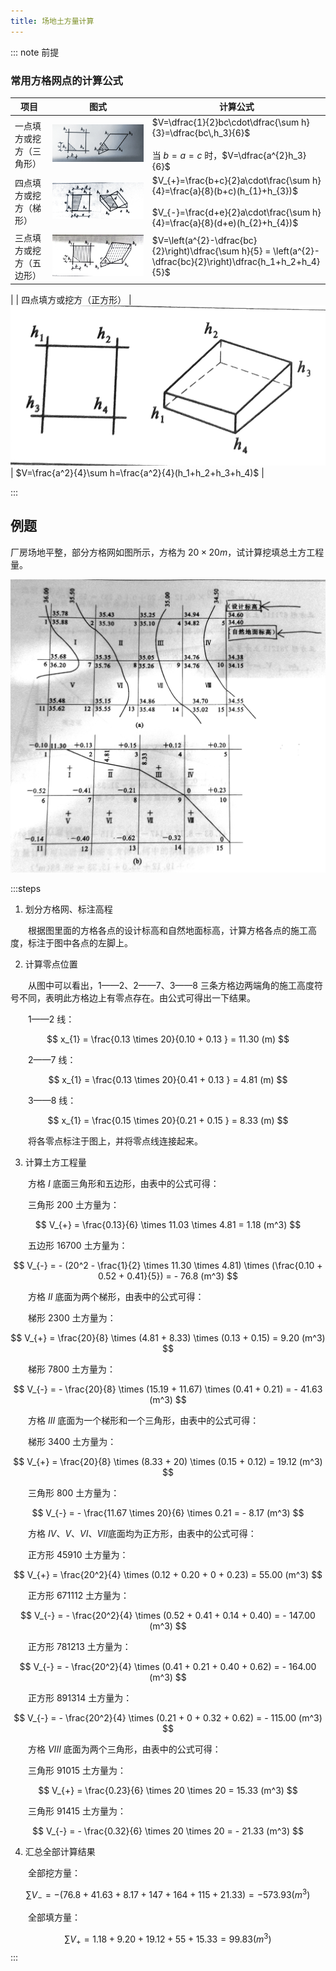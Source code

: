 ```yaml
---
title: 场地土方量计算
---
```


::: note 前提
### 常用方格网点的计算公式 

| 项目 | 图式 | 计算公式 |
| ---- | ---- | -------- |
| 一点填方或挖方（三角形） | ![image](./img/2/IMG_20250916_210033.jpg) | $V=\dfrac{1}{2}bc\cdot\dfrac{\sum h}{3}=\dfrac{bc\,h_3}{6}$<br><br>当 $b=a=c$ 时，$V=\dfrac{a^{2}h_3}{6}$ |
| 四点填方或挖方（梯形） | ![image](./img/2/IMG_20250916_210112.jpg) | $V_{+}=\frac{b+c}{2}a\cdot\frac{\sum h}{4}=\frac{a}{8}(b+c)(h_{1}+h_{3})$<br><br>$V_{-}=\frac{d+e}{2}a\cdot\frac{\sum h}{4}=\frac{a}{8}(d+e)(h_{2}+h_{4})$ |
| 三点填方或挖方（五边形） | ![image](./img/2/IMG_20250916_210148.jpg) | $V=\left(a^{2}-\dfrac{bc}{2}\right)\dfrac{\sum h}{5} = \left(a^{2}-\dfrac{bc}{2}\right)\dfrac{h_1+h_2+h_4}{5}$
 |
| 四点填方或挖方（正方形） | ![image](./img/2/IMG_20250916_210228.jpg) | $V=\frac{a^2}{4}\sum h=\frac{a^2}{4}(h_1+h_2+h_3+h_4)$ |

:::

## 例题

厂房场地平整，部分方格网如图所示，方格为 $20 \times 20 m$，试计算挖填总土方工程量。

![image](./img/2/IMG_20250916_220156.jpg)

:::steps

1. 划分方格网、标注高程

&emsp;&emsp;根据图里面的方格各点的设计标高和自然地面标高，计算方格各点的施工高度，标注于图中各点的左脚上。

2. 计算零点位置

&emsp;&emsp;从图中可以看出，$1——2$、$2——7$、$3——8$ 三条方格边两端角的施工高度符号不同，表明此方格边上有零点存在。由公式可得出一下结果。

&emsp;&emsp;$1——2$ 线：

$$
x_{1} = \frac{0.13 \times 20}{0.10 + 0.13 } = 11.30 (m)
$$

&emsp;&emsp;$2——7$ 线：

$$
x_{1} = \frac{0.13 \times 20}{0.41 + 0.13 } = 4.81 (m)
$$

&emsp;&emsp;$3——8$ 线：

$$
x_{1} = \frac{0.15 \times 20}{0.21 + 0.15 } = 8.33 (m)
$$

&emsp;&emsp;将各零点标注于图上，并将零点线连接起来。

3. 计算土方工程量

&emsp;&emsp;方格 $I$ 底面三角形和五边形，由表中的公式可得：

&emsp;&emsp;三角形 $200$ 土方量为：

$$
V_{+} = \frac{0.13}{6} \times 11.03 \times 4.81 = 1.18 (m^3)
$$

&emsp;&emsp;五边形 $16700$ 土方量为：

$$
V_{-} = - (20^2 - \frac{1}{2} \times 11.30 \times 4.81) \times (\frac{0.10 + 0.52 + 0.41}{5}) = - 76.8 (m^3)
$$

&emsp;&emsp;方格 $II$ 底面为两个梯形，由表中的公式可得：

&emsp;&emsp;梯形 $2300$ 土方量为：

$$
V_{+} = \frac{20}{8} \times (4.81 + 8.33) \times (0.13 + 0.15) = 9.20 (m^3)
$$

&emsp;&emsp;梯形 $7800$ 土方量为：

$$
V_{-} = - \frac{20}{8} \times (15.19 + 11.67) \times (0.41 + 0.21) = - 41.63 (m^3)
$$

&emsp;&emsp;方格 $III$ 底面为一个梯形和一个三角形，由表中的公式可得：

&emsp;&emsp;梯形 $3400$ 土方量为：

$$
V_{+} = \frac{20}{8} \times (8.33 + 20) \times (0.15 + 0.12) = 19.12 (m^3)
$$

&emsp;&emsp;三角形 $800$ 土方量为：

$$
V_{-} = - \frac{11.67 \times 20}{6} \times 0.21 = - 8.17 (m^3)
$$

&emsp;&emsp;方格 $IV$、$V$、$VI$、$VII$底面均为正方形，由表中的公式可得：

&emsp;&emsp;正方形 $45910$ 土方量为：

$$
V_{+} = \frac{20^2}{4} \times (0.12 + 0.20 + 0 + 0.23) = 55.00 (m^3)
$$

&emsp;&emsp;正方形 $671112$ 土方量为：

$$
V_{-} = - \frac{20^2}{4} \times (0.52 + 0.41 + 0.14 + 0.40) = - 147.00 (m^3)
$$

&emsp;&emsp;正方形 $781213$ 土方量为：

$$
V_{-} = - \frac{20^2}{4} \times (0.41 + 0.21 + 0.40 + 0.62) = - 164.00 (m^3)
$$

&emsp;&emsp;正方形 $891314$ 土方量为：

$$
V_{-} = - \frac{20^2}{4} \times (0.21 + 0 + 0.32 + 0.62) = - 115.00 (m^3)
$$

&emsp;&emsp;方格 $VIII$ 底面为两个三角形，由表中的公式可得：

&emsp;&emsp;三角形 $91015$ 土方量为：

$$
V_{+} = \frac{0.23}{6} \times 20 \times 20 = 15.33 (m^3)
$$

&emsp;&emsp;三角形 $91415$ 土方量为：

$$
V_{-} = - \frac{0.32}{6} \times 20 \times 20 = - 21.33 (m^3)
$$

4. 汇总全部计算结果

&emsp;&emsp;全部挖方量：

$$
\sum V_{-} = - (76.8 + 41.63 + 8.17 + 147 + 164 + 115 + 21.33) = - 573.93 (m^3)
$$

&emsp;&emsp;全部填方量：

$$
\sum V_{+} = 1.18 + 9.20 + 19.12 + 55 + 15.33 = 99.83 (m^3)
$$
:::